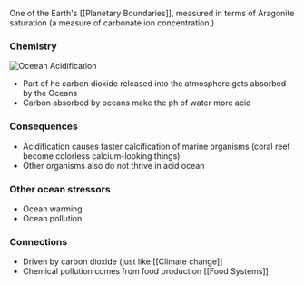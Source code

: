 One of the Earth's [[Planetary Boundaries]], measured in terms of Aragonite saturation (a measure of carbonate ion concentration.)

### Chemistry
![Oceean Acidification](https://usa.oceana.org/sites/default/files/acidification_chemistry_chart_3.jpg)

- Part of he carbon dioxide released into the atmosphere gets absorbed by the Oceans
- Carbon absorbed by oceans make the ph of water more acid

### Consequences
- Acidification causes faster calcification of marine organisms (coral reef become colorless calcium-looking things)
- Other organisms also do not thrive in acid ocean

### Other ocean stressors
- Ocean warming
- Ocean pollution

### Connections
- Driven by carbon dioxide (just like [[Climate change]]
- Chemical pollution comes from food production [[Food Systems]]